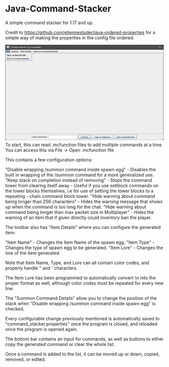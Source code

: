 # Java-Command-Stacker
A simple command stacker for 1.17 and up. 

Credit to https://github.com/etiennestuder/java-ordered-properties for a simple way of making the properties in the config file ordered.

![alt text](https://github.com/thecolonel63/Java-Command-Stacker/raw/main/command_stacker_pics/file_menu.png?raw=true)
To start, this can read .mcfunction files to add multiple commands at a time. You can access this via File -> Open .mcfunction file

This contains a few configuration options:

"Disable wrapping /summon command inside spawn egg" - Disables the built in wrapping of the /summon command for a more generalized use.
"Keep stack on completion instead of removing" - Stops the command tower from clearing itself away - Useful if you use setblock commands on the tower blocks themselves, i.e for use of setting the tower blocks to a repeating - chain command block tower.
"Hide warning about command being longer than 256 characters" - Hides the warning message that shows up when the command is too long for the chat. 
"Hide warning about command being longer than max packet size in Multiplayer" - Hides the warning of an item that if given directly could inventory ban the player.

The toolbar also has "Item Details" where you can configure the generated item:

"Item Name" - Changes the Item Name of the spawn egg.
"Item Type" - Changes the type of spawn egg to be generated.
"Item Lore" - Changes the lore of the item generated.

Note that Item Name, Type, and Lore can all contain color codes, and properly handle " and ' characters. 

The Item Lore has been programmed to automatically convert \n into the proper format as well, although color codes must be repeated for every new line.

The "Summon Command Details" allow you to change the position of the stack when "Disable wrapping /summon command inside spawn egg" is checked.

Every configurable change previously mentioned is automatically saved to "command_stacker.properties" once the program is closed, and reloaded once the program is opened again.

The bottom bar contains an input for commands, as well as buttons to either copy the generated command or clear the whole list.

Once a command is added to the list, it can be moved up or down, copied, removed, or edited.

